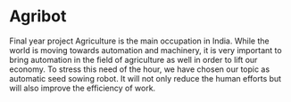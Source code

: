 # Agribot
Final year project
Agriculture is the main occupation in India. While the world is moving towards automation and machinery, it is very important to bring automation in the field of agriculture as well in order to lift our economy.  To stress this need of the hour, we have chosen our topic as automatic seed sowing robot.
It will not only reduce the human efforts but will also improve the efficiency of work. 
